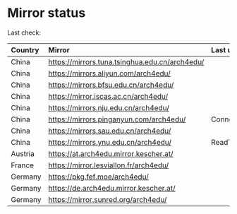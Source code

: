 <script src="./time.js"></script>
# Mirror status
Last check: <script type="text/javascript">localize(1675178433.5935836);</script>

|Country|Mirror|Last update|
|:------|:-----|:----------|
|China|https://mirrors.tuna.tsinghua.edu.cn/arch4edu/|<script type="text/javascript">localize(1675146814);</script>|
|China|https://mirrors.aliyun.com/arch4edu/|<script type="text/javascript">localize(1675104051);</script>|
|China|https://mirrors.bfsu.edu.cn/arch4edu/|<script type="text/javascript">localize(1675146814);</script>|
|China|https://mirror.iscas.ac.cn/arch4edu/|<script type="text/javascript">localize(1675146814);</script>|
|China|https://mirrors.nju.edu.cn/arch4edu/|<script type="text/javascript">localize(1675146814);</script>|
|China|https://mirrors.pinganyun.com/arch4edu/|ConnectionError|
|China|https://mirrors.sau.edu.cn/arch4edu/|<script type="text/javascript">localize(1673850842);</script>|
|China|https://mirrors.ynu.edu.cn/arch4edu/|ReadTimeout|
|Austria|https://at.arch4edu.mirror.kescher.at/|<script type="text/javascript">localize(1675146814);</script>|
|France|https://mirror.lesviallon.fr/arch4edu/|<script type="text/javascript">localize(1674153500);</script>|
|Germany|https://pkg.fef.moe/arch4edu/|<script type="text/javascript">localize(1675146814);</script>|
|Germany|https://de.arch4edu.mirror.kescher.at/|<script type="text/javascript">localize(1675146814);</script>|
|Germany|https://mirror.sunred.org/arch4edu/|<script type="text/javascript">localize(1675146814);</script>|

<script src="./tablefilter/tablefilter.js"></script>
<script src="./table.js"></script>